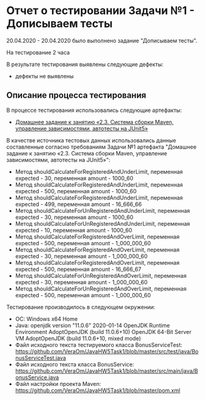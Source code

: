 #  Отчет о тестировании Задачи №1 - Дописываем тесты
20.04.2020 - 20.04.2020 было выполнено задание "Дописываем тесты".

На тестирование 2 часа

В результате тестирования выявлены следующие дефекты:
* дефекты не выявлены

## Описание процесса тестирования

В процессе тестирования использовались следующие артефакты:
* [Домашнее задание к занятию «2.3. Система сборки Maven, управление зависимостями, автотесты на JUnit5»](https://github.com/netology-code/javaqa-homeworks/tree/master/maven-junit/README.md)


В качестве источника тестовых данных использовались данные составленные согласно требованиям Задачи №1 артефакта "Домашнее задание к занятию «2.3. Система сборки Maven, управление зависимостями, автотесты на JUnit5»":
* Метод shouldCalculateForRegisteredAndUnderLimit, переменная expected - 30, переменная amount - 1000_60
* Метод shouldCalculateForRegisteredAndUnderLimit, переменная expected - 500, переменная amount - 1000_60
* Метод shouldCalculateForRegisteredAndUnderLimit, переменная expected - 499, переменная amount - 16_666_66
* Метод shouldCalculateForUnRegisteredAndUnderLimit, переменная expected - 30, переменная amount - 1000_60
* Метод shouldCalculateForUnRegisteredAndUnderLimit, переменная expected - 10, переменная amount - 1000_60
* Метод shouldCalculateForRegisteredAndOverLimit, переменная expected - 500, переменная amount - 1_000_000_60
* Метод shouldCalculateForRegisteredAndOverLimit, переменная expected - 30, переменная amount - 1_000_000_60
* Метод shouldCalculateForRegisteredAndOverLimit, переменная expected - 500, переменная amount - 16_666_67
* Метод shouldCalculateForUnRegisteredAndOverLimit, переменная expected - 30, переменная amount - 1_000_000_60
* Метод shouldCalculateForUnRegisteredAndOverLimit, переменная expected - 500, переменная amount - 1_000_000_60

Тестирование производилось в следующем окружении:
*  ОС: Windows x64 Home
* Java: openjdk version "11.0.6" 2020-01-14
   OpenJDK Runtime Environment AdoptOpenJDK (build 11.0.6+10)
   OpenJDK 64-Bit Server VM AdoptOpenJDK (build 11.0.6+10, mixed mode)
* Файл исходного текста тестируемого класса BonusServiceTest: https://github.com/VeraOm/JavaHW5Task1/blob/master/src/test/java/BonusServiceTest.java
* Файл исходного текста класса BonusService: https://github.com/VeraOm/JavaHW5Task1/blob/master/src/main/java/BonusService.java
* Файл настройки проекта Maven: https://github.com/VeraOm/JavaHW5Task1/blob/master/pom.xml
